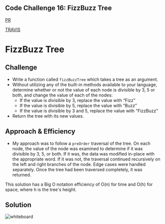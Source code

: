 ## Code Challenge 16: FizzBuzz Tree
[PR](https://github.com/)

[TRAVIS](https://travis-ci.org/)

# FizzBuzz Tree

## Challenge
* Write a function called `fizzBuzzTree` which takes a tree as an argument.
* Without utilizing any of the built-in methods available to your language, determine whether or not the value of each node is divisible by 3, 5 or both, and change the value of each of the nodes:
  * If the value is divisible by 3, replace the value with “Fizz”
  * If the value is divisible by 5, replace the value with “Buzz”
  * If the value is divisible by 3 and 5, replace the value with “FizzBuzz”
* Return the tree with its new values.

## Approach & Efficiency
* My approach was to follow a `preOrder` traversal of the tree. On each node, the value of the node was examined to determine if it was divisible by 3, 5, or both. If it was, the data was modified in-place with the appropriate word. If it was not, the traversal continued recursively on the left and right branches of the node. Edge cases were handled separately. Once the tree had been traversed completely, it was returned.

This solution has a Big O notation efficiency of O(n) for time and O(h) for space, where h is the tree's height.

## Solution
![whiteboard](./fizzbuzztree.jpg)

